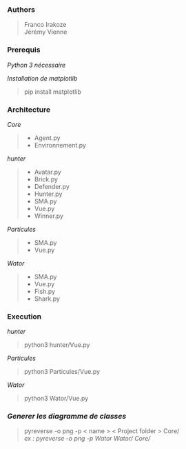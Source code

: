 ### **Authors** 
 > Franco Irakoze    
 > Jérémy Vienne

### **Prerequis** 

*Python 3 nécessaire*

*Installation de matplotlib* 

> pip install matplotlib

### **Architecture** 

*Core*  
> - Agent.py   
> - Environnement.py

*hunter*   
> - Avatar.py
> - Brick.py
> - Defender.py
> - Hunter.py
> - SMA.py
> - Vue.py
> - Winner.py

*Particules*
> - SMA.py
> - Vue.py

*Wator*
> - SMA.py
> - Vue.py
> - Fish.py
> - Shark.py

### **Execution**

*hunter*
> python3 hunter/Vue.py

*Particules*
> python3 Particules/Vue.py

*Wator*
> python3 Wator/Vue.py


### ***Generer les diagramme de classes***   
> pyreverse -o png -p < name > < Project folder > Core/   
> *ex : pyreverse -o png -p Wator Wator/ Core/*